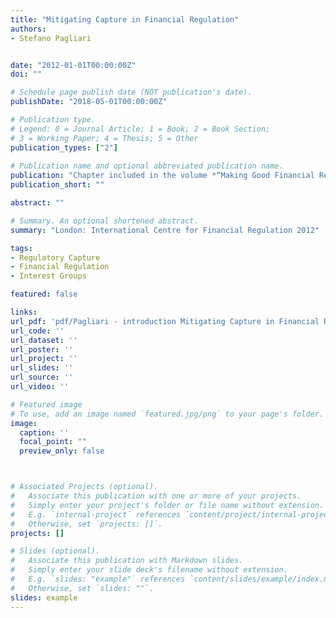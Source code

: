 ```yaml
---
title: "Mitigating Capture in Financial Regulation"
authors:
- Stefano Pagliari


date: "2012-01-01T00:00:00Z"
doi: ""

# Schedule page publish date (NOT publication's date).
publishDate: "2018-05-01T00:00:00Z"

# Publication type.
# Legend: 0 = Journal Article; 1 = Book; 2 = Book Section;
# 3 = Working Paper; 4 = Thesis; 5 = Other
publication_types: ["2"]
 
# Publication name and optional abbreviated publication name.
publication: "Chapter included in the volume *“Making Good Financial Regulation. Towards a Policy Response to Regulatory Capture”*, edited by Stefano Pagliari, London: International Centre for Financial Regulation, 2012"
publication_short: ""

abstract: ""

# Summary. An optional shortened abstract.
summary: "London: International Centre for Financial Regulation 2012"

tags:
- Regulatory Capture
- Financial Regulation
- Interest Groups

featured: false

links:
url_pdf: 'pdf/Pagliari - introduction Mitigating Capture in Financial Regulation.pdf'
url_code: ''
url_dataset: ''
url_poster: ''
url_project: ''
url_slides: ''
url_source: ''
url_video: ''

# Featured image
# To use, add an image named `featured.jpg/png` to your page's folder. 
image:
  caption: ''
  focal_point: ""
  preview_only: false



# Associated Projects (optional).
#   Associate this publication with one or more of your projects.
#   Simply enter your project's folder or file name without extension.
#   E.g. `internal-project` references `content/project/internal-project/index.md`.
#   Otherwise, set `projects: []`.
projects: []

# Slides (optional).
#   Associate this publication with Markdown slides.
#   Simply enter your slide deck's filename without extension.
#   E.g. `slides: "example"` references `content/slides/example/index.md`.
#   Otherwise, set `slides: ""`.
slides: example 
---
```

 